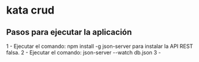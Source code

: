 # kata crud
## Pasos para ejecutar la aplicación
1 - Ejecutar el comando: npm install -g json-server para instalar la API REST falsa.
2 - Ejecutar el comando: json-server --watch db.json
3 - 

